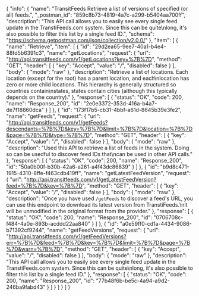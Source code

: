 {
  "info": {
    "name": "TransitFeeds Retrieve a list of versions of specified (or all) feeds.",
    "_postman_id": "859c8b73-4819-4a7c-a299-b5404aa700ff",
    "description": "This API call allows you to easily see every single feed update in the TranstiFeeds.com system. Since this can be quite\nlong, it's also possible to filter this list by a single feed ID.",
    "schema": "https://schema.getpostman.com/json/collection/v2.0.0/"
  },
  "item": [
    {
      "name": "Retrieve",
      "item": [
        {
          "id": "29d2ea65-9ee7-40a1-b4e4-88fd5b6391c3",
          "name": "getLocations",
          "request": {
            "url": "http://api.transitfeeds.com/v1/getLocations?key=%7B%7D",
            "method": "GET",
            "header": [
              {
                "key": "Accept",
                "value": "*/*",
                "disabled": false
              }
            ],
            "body": {
              "mode": "raw"
            },
            "description": "Retrieve a list of locations. Each location (except for the root) has a parent location, and each\nlocation has zero or more child locations. This hierarchy is generally structured so countries contain\nstates, states contain cities (although this typically depends on the country)."
          },
          "response": [
            {
              "status": "OK",
              "code": 200,
              "name": "Response_200",
              "id": "2e0e3372-353d-416a-b4a7-de7f18860dca"
            }
          ]
        },
        {
          "id": "173f17b5-cb31-4bbf-a61d-8645b39e3fe2",
          "name": "getFeeds",
          "request": {
            "url": "http://api.transitfeeds.com/v1/getFeeds?descendants=%7B%7D&key=%7B%7D&limit=%7B%7D&location=%7B%7D&page=%7B%7D&type=%7B%7D",
            "method": "GET",
            "header": [
              {
                "key": "Accept",
                "value": "*/*",
                "disabled": false
              }
            ],
            "body": {
              "mode": "raw"
            },
            "description": "Used this API to retrieve a list of feeds in the system. Doing so can be usedful to discover feed IDs that\ncan be used in other API calls."
          },
          "response": [
            {
              "status": "OK",
              "code": 200,
              "name": "Response_200",
              "id": "50a0b00f-b30b-42a6-a261-a4f43dc86839"
            }
          ]
        },
        {
          "id": "b9d8c471-1915-4310-8ffe-f463cdb419ff",
          "name": "getLatestFeedVersion",
          "request": {
            "url": "http://api.transitfeeds.com/v1/getLatestFeedVersion?feed=%7B%7D&key=%7B%7D",
            "method": "GET",
            "header": [
              {
                "key": "Accept",
                "value": "*/*",
                "disabled": false
              }
            ],
            "body": {
              "mode": "raw"
            },
            "description": "Once you have used `/getFeeds` to discover a feed's URL, you can use this endpoint to download its latest version from TranstiFeeds.\nIt will be unmodified in the original format from the provider."
          },
          "response": [
            {
              "status": "OK",
              "code": 200,
              "name": "Response_200",
              "id": "0706708c-f484-4a0e-893b-acddd22aa840"
            }
          ]
        },
        {
          "id": "a0e59ff0-cd1a-4434-9086-b71392cf9244",
          "name": "getFeedVersions",
          "request": {
            "url": "http://api.transitfeeds.com/v1/getFeedVersions?err=%7B%7D&feed=%7B%7D&key=%7B%7D&limit=%7B%7D&page=%7B%7D&warn=%7B%7D",
            "method": "GET",
            "header": [
              {
                "key": "Accept",
                "value": "*/*",
                "disabled": false
              }
            ],
            "body": {
              "mode": "raw"
            },
            "description": "This API call allows you to easily see every single feed update in the TranstiFeeds.com system. Since this can be quite\nlong, it's also possible to filter this list by a single feed ID."
          },
          "response": [
            {
              "status": "OK",
              "code": 200,
              "name": "Response_200",
              "id": "77b48f6b-be5c-4a94-a9d2-246ba9fabd43"
            }
          ]
        }
      ]
    }
  ]
}